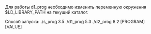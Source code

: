 Для работы d1_prog необходимо изменить переменную окружения $LD_LIBRARY_PATH на текущий каталог.

Способ запуска:
./s_prog 3.5
./d1_prog 5.3
./d2_prog 8.2
[PROGRAM] [VALUE]
